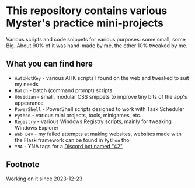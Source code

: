 # This repository contains various Myster's practice mini-projects
Various scripts and code snippets for various purposes: some small, some Big.
About 90% of it was hand-made by me, the other 10% tweaked by me.

## What you can find here
- `AutoHotKey` - various AHK scripts I found on the web and tweaked to suit my needs
- `Batch` - batch (command prompt) scripts
- `Obsidian` - small, modular CSS snippets to improve tiny bits of the app's appearance
- `PowerShell` - PowerShell scripts designed to work with Task Scheduler
- `Python` - various mini projects, tools, minigames, etc.
- `Registry` - various Windows Registry scripts, mainly for tweaking Windows Explorer
- `Web Dev` - my failed attempts at making websites, websites made with the Flask framework can be found in `Python` tho
- `YNA` - YNA tags for a [Discord bot named "42"](https://42.rockett.space/)


## Footnote
Working on it since 2023-12-23
